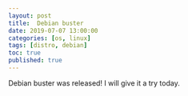 ```yaml
---
layout: post
title:  Debian buster
date: 2019-07-07 13:00:00
categories: [os, linux]
tags: [distro, debian]
toc: true
published: true
---
```


Debian buster was released! I will give it a try today.
